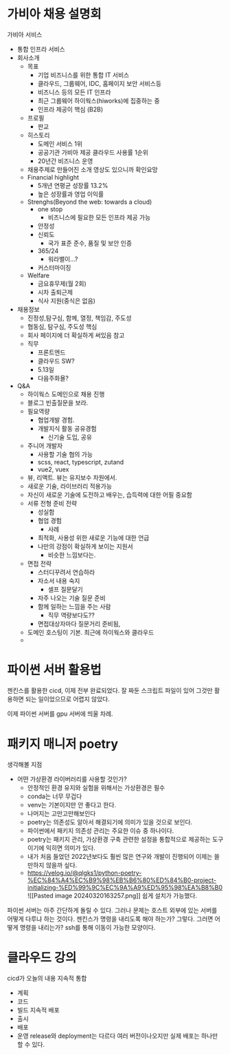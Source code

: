 # 가비아 채용 설명회
가비아 서비스
- 통합 인프라 서비스
- 회사소개
	- 목표
		- 기업 비즈니스를 위한 통합 IT 서비스
		- 클라우드, 그룹웨어, IDC, 홈페이지 보안 서비스등
		- 비즈니스 등의 모든 IT 인프라
		- 최근 그룹웨어 하이웍스(hiworks)에 집중하는 중
		- 인프라 제공이 핵심 (B2B)
	- 프로필
		- 판교
	- 히스토리
		- 도메인 서비스 1위
		- 공공기관 가비아 제공 클라우드 사용률 1순위
		-  20년간 비즈니스 운영
	- 채용주제로 만들어진 소개 영상도 있으니까 확인요망
	- Financial highlight
		- 5개년 연평균 성장률 13.2%
		- 높은 성장률과 영업 이익률
	- Strenghs(Beyond the web: towards a cloud)
		- one stop
			- 비즈니스에 필요한 모든 인프라 제공 가능 
		- 안정성
		- 신뢰도
			- 국가 표준 준수, 품질 및 보안 인증
		- 365/24
			- 워라밸이...?
		- 커스터마이징
	- Welfare
		- 금요휴무제(월 2회)
		- 시차 출퇴근제
		- 식사 지원(중식은 없음)
- 채용정보
	- 진정성,탐구심, 함께, 열정, 책임감, 주도성
	- 협동심, 탐구심, 주도성 핵심
	- 회사 페이지에 더 확실하게 써있음 참고
	- 직무
		- 프론트엔드
		- 클라우드 SW?
		- 5.13일
		- 다음주화욜?
- Q&A
	- 하이웍스 도메인으로 채용 진행
	- 블로그 빈출질문을 보라.
	- 필요역량
		- 협업개발 경험.
		- 개발지식 활동 공유경험
			- 신기술 도입, 공유
	- 주니어 개발자
		- 사용할 기술 협의 가능
		- scss, react, typescript, zutand
		- vue2, vuex
	- 뷰, 리액트. 뷰는 유지보수 차원에서.
	- 새로운 기술, 라이브러리 적용가능
	- 자신이 새로운 기술에 도전하고 배우는, 습득력에 대한 어필 중요함
	- 서류 전형 준비 전략
		- 성실함
		- 협업 경험
			- 사례
		- 최적화, 사용성 위한 새로운 기능에 대한 언급
		- 나만의 강점이 확실하게 보이는 지원서
			- 비슷한 느낌보다는.
	- 면접 전략
		- 스터디꾸려서 연습하라
		- 자소서 내용 숙지
			- 셀프 질문달기
		- 자주 나오는 기술 질문 준비
		- 함께 일하는 느낌을 주는 사람
			- 직무 역량보다도??
		- 면접대상자마다 질문거리 준비됨, 
	- 도메인 호스팅이 기본. 최근에 하이웍스와 클라우드
	- 
# 파이썬 서버 활용법
젠킨스를 활용한  cicd, 이제 전부 완료되었다. 
잘 짜둔 스크립트 파일이 있어 그것만 활용하면 되는 일이었으므로 어렵지 않았다.

이제 파이썬 서버를 gpu 서버에 띄울 차례.

# 패키지 매니저 poetry

생각해볼 지점
- 어떤 가상환경 라이버러리를 사용할 것인가?
	- 안정적인 환경 유지와 실험을 위해서는 가상환경은 필수
	- conda는 너무 무겁다
	- venv는 기본이지만 안 좋다고 한다.
	- 나머지는 고만고만해보인다
	- poetry는 의존성도 알아서 해결되기에 의미가 있을 것으로 보인다.
	- 파이썬에서 패키지 의존성 관리는 주요한 이슈 중 하나이다. 
	- poetry는 패키지 관리, 가상환경 구축 관련한 설정을 통합적으로 제공하는 도구이기에 익히면 의미가 있다.
	- 내가 처음 들었던 2022년보다도 훨씬 많은 연구와 개발이 진행되어 이제는 쓸만하지 않을까 싶다.
	- https://velog.io/@qlgks1/python-poetry-%EC%84%A4%EC%B9%98%EB%B6%80%ED%84%B0-project-initializing-%ED%99%9C%EC%9A%A9%ED%95%98%EA%B8%B0
![[Pasted image 20240320163257.png]]
쉽게 설치가 가능했다.

파이썬 서버는 아주 간단하게 돌릴 수 있다.
그러나 문제는 호스트 외부에 있는 서버를 어떻게 다루냐 하는 것이다.
젠킨스가 명령을 내리도록 해야 하는가?
그렇다. 
그러면 어떻게 명령을 내리는가?
ssh를 통해 이동이 가능한 모양이다.

# 클라우드 강의
cicd가 오늘의 내용
지속적 통합
- 계획
- 코드
- 빌드
지속적 배포
- 출시
- 배포
- 운영
release와 deployment는 다르다
여러 버전이나오지만 실제 배포는 하나만 할 수 있다.